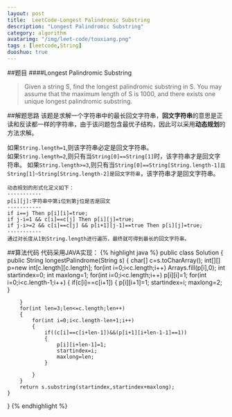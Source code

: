 ```yaml
---
layout: post
title:  LeetCode-Longest Palindromic Substring
description: "Longest Palindromic Substring"
category: algorithm
avatarimg: "/img/leet-code/touxiang.png"
tags : [leetcode,String]
duoshuo: true
---
```

##题目
####Longest Palindromic Substring

>Given a string S, find the longest palindromic substring in S. You may assume that the maximum length of S is 1000, and there exists one unique longest palindromic substring.

<!-- more -->
##解题思路
该题是求解一个字符串中的最长回文字符串，**回文字符串**的意思是正读和反读都一样的字符串，由于该问题包含最优子结构，因此可以采用**动态规划**的方法求解。

如果`String.length=1`,则该字符串必定是回文字符串。    
如果`String.length=2`,则只有当`String[0]==String[1]`时，该字符串才是回文字符串。
如果`String.length>=3`,则只有当`String[0]==String[String.length-1]且String[1]~String[String.length-2]是回文字符串`，该字符串才是回文字符串。

	动态规划的形式化定义如下：
	-----------
	p[i][j]:字符串中第i位到第j位是否是回文
	-----------
	if i==j Then p[i][i]=true;
	if j-i=1 && c[i]==c[j] Then p[i][j]=true;
	if j-i>=2 && c[i]==c[j] && p[i+1][j-1]==true Then p[i][j]=true;
	-----------
	通过对长度从1到String.length进行遍历，最终就可得到最长的回文字符串。
	
	
##算法代码
代码采用JAVA实现：
{% highlight java %}
public class Solution {
    public String longestPalindrome(String s) {
        char[] c=s.toCharArray();
        int[][] p=new int[c.length][c.length];
        for(int i=0;i<c.length;i++)
            Arrays.fill(p[i],0);
        int startindex=0;
        int maxlong=1;
        for(int i=0;i<c.length;i++)
            p[i][i]=1;
        for(int i=0;i<c.length-1;i++)
        {
            if(c[i]==c[i+1])
            {
               p[i][i+1]=1;
               startindex=i;
               maxlong=2;
            }
                
        }
        for(int len=3;len<=c.length;len++)
        {
            for(int i=0;i<c.length-len+1;i++)
            {
                if((c[i]==c[i+len-1])&&(p[i+1][i+len-1-1]==1))
                {
                    p[i][i+len-1]=1;
                    startindex=i;
                    maxlong=len;
                }
                    
            }
        }
        return s.substring(startindex,startindex+maxlong);      
    }
}
{% endhighlight %}

